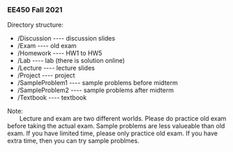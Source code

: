 ### EE450 Fall 2021  

Directory structure:  
- /Discussion ---- discussion slides  
- /Exam ---- old exam  
- /Homework ---- HW1 to HW5  
- /Lab ---- lab (there is solution online)  
- /Lecture ---- lecture slides  
- /Project ---- project  
- /SampleProblem1 ---- sample problems before midterm  
- /SampleProblem2 ---- sample problems after midterm  
- /Textbook ---- textbook

Note:  
&ensp;&ensp;&ensp;&ensp;Lecture and exam are two different worlds. Please do practice old exam before taking the actual exam. Sample problems are less valueable than old exam. If you have limited time, please only practice old exam. If you have extra time, then you can try sample problmes.
